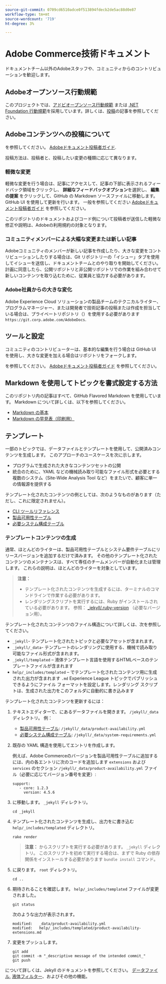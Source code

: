 ```yaml
---
source-git-commit: 0709cd6510adce0f513894fdecb2de5ac88d0e87
workflow-type: tm+mt
source-wordcount: '719'
ht-degree: 3%

---
```

# Adobe Commerce技術ドキュメント

ドキュメントチーム以外のAdobeスタッフや、コミュニティからのコントリビューションを歓迎します。

## Adobeオープンソース行動規範

このプロジェクトでは、[アドビオープンソース行動規範](code-of-conduct.md) または [.NET Foundation 行動規範](https://dotnetfoundation.org/code-of-conduct)を採用しています。詳しくは、[投稿](contributing.md)の記事を参照してください。

## Adobeコンテンツへの投稿について

を参照してください。 [Adobeドキュメント投稿者ガイド](https://experienceleague.adobe.com/docs/contributor/contributor-guide/introduction.html).

投稿方法は、投稿者と、投稿したい変更の種類に応じて異なります。

### 軽微な変更

軽微な変更を行う場合は、記事にアクセスして、記事の下部に表示されるフィードバック領域をクリックし、 **詳細なフィードバックオプション**&#x200B;を選択し、 **編集の提案** をクリックして、GitHub の Markdown ソースファイルに移動します。 GitHub UI を使用して更新を行います。 一般を参照してください [Adobeドキュメント投稿者ガイド](https://experienceleague.adobe.com/docs/contributor/contributor-guide/introduction.html) を参照してください。

このリポジトリのドキュメントおよびコード例について投稿者が送信した軽微な修正や説明は、Adobeの利用規約の対象となります。

### コミュニティメンバーによる大幅な変更または新しい記事

Adobeコミュニティのメンバーが新しい記事を作成したり、大きな変更をコントリビューションしたりする場合は、Git リポジトリーの「イシュー」タブを使用してイシューを送信し、ドキュメントチームとのやり取りを開始してください。 計画に同意したら、公開リポジトリと非公開リポジトリでの作業を組み合わせて新しいコンテンツを取り込むために、従業員と協力する必要があります。

<!--
If you submit a pull request with significant changes to documentation and code examples, you'll see a message in the pull request asking you to submit an online contribution license agreement (CLA). We need you to complete the online form before we can review your pull request.
-->

### Adobe社員からの大きな変化

Adobe Experience Cloud ソリューションの製品チームのテクニカルライター、プログラムマネージャー、または開発者で技術記事の投稿または作成を担当している場合は、プライベートリポジトリ（）を使用する必要があります `https://git.corp.adobe.com/AdobeDocs`.

<!--Employees from other parts of the Adobe world should use the public repo for minor updates.-->

## ツールと設定

コミュニティのコントリビューターは、基本的な編集を行う場合は GitHub UI を使用し、大きな変更を加える場合はリポジトリをフォークします。

を参照してください。 [Adobeドキュメント投稿者ガイド](https://experienceleague.adobe.com/docs/contributor/contributor-guide/introduction.html) を参照してください。

## Markdown を使用してトピックを書式設定する方法

このリポジトリ内の記事はすべて、GitHub Flavored Markdown を使用しています。 Markdown について詳しくは、以下を参照してください。

* [Markdown の基本](https://help.github.com/articles/getting-started-with-writing-and-formatting-on-github/)
* [Markdown の早見表（印刷用）](https://guides.github.com/pdfs/markdown-cheatsheet-online.pdf)

## テンプレート

一部のトピックでは、データファイルとテンプレートを使用して、公開済みコンテンツを生成します。 このアプローチのユースケースを次に示します。

* プログラムで生成された大きなコンテンツセットの公開
* 統合のために、YAML などの機械読み取り可能なファイル形式を必要とする複数のシステム（Site-Wide Analysis Tool など）をまたいで、顧客に単一の情報源を提供する

テンプレート化されたコンテンツの例としては、次のようなものがあります（ただし、これに限定されません）。

* [CLI ツールリファレンス](https://experienceleague.adobe.com/docs/commerce-operations/reference/commerce-on-premises.html)
* [製品可用性テーブル](https://experienceleague.adobe.com/docs/commerce-operations/release/product-availability.html)
* [必要システム構成テーブル](https://experienceleague.adobe.com/docs/commerce-operations/installation-guide/system-requirements.html)

### テンプレートコンテンツの生成

通常、ほとんどのライターは、製品可用性テーブルとシステム要件テーブルにリリースバージョンを追加するだけで済みます。 その他のテンプレート化されたコンテンツのメンテナンスは、すべて専任のチームメンバーが自動化または管理します。 これらの説明は、ほとんどのライターを対象としています。

>**注意：**
>
>* テンプレート化されたコンテンツを生成するには、ターミナルのコマンドラインで作業する必要があります。
>* レンダリングスクリプトを実行するには、Ruby がインストールされている必要があります。 参照： [_jekyll/.ruby-version](_jekyll/.ruby-version) （必要なバージョン用）。

テンプレート化されたコンテンツのファイル構造について詳しくは、次を参照してください。

* `_jekyll`- テンプレート化されたトピックと必要なアセットが含まれます。
* `_jekyll/_data`- テンプレートのレンダリングに使用する、機械で読み取り可能なファイル形式が含まれます。
* `_jekyll/templated` – 液体テンプレート言語を使用するHTMLベースのテンプレートファイルが含まれます
* `help/_includes/templated` – でテンプレート化されたコンテンツ用に生成された出力が含まれます `.md` Experience League トピックでパブリッシュできるようにファイル フォーマットを設定します。レンダリング スクリプトは、生成された出力をこのフォルダに自動的に書き込みます

テンプレート化されたコンテンツを更新するには：

1. テキストエディターで、にあるデータファイルを開きます。 `/jekyll/_data` ディレクトリ。 例：

   * [製品可用性テーブル](https://experienceleague.adobe.com/docs/commerce-operations/release/product-availability.html): `/jekyll/_data/product-availability.yml`
   * [必要システム構成テーブル](https://experienceleague.adobe.com/docs/commerce-operations/installation-guide/system-requirements.html): `/jekyll/_data/system-requirements.yml`

1. 既存の YAML 構造を使用してエントリを作成します。

   例えば、Adobe Commerceのバージョンを製品可用性テーブルに追加するには、内の各エントリに次のコードを追加します `extensions` および `services` のセクション `/jekyll/_data/product-availability.yml` ファイル（必要に応じてバージョン番号を変更）:

   ```
   support:
      - core: 1.2.3
        version: 4.5.6
   ```

1. に移動します。 `_jekyll` ディレクトリ。

   ```
   cd _jekyll
   ```

1. テンプレート化されたコンテンツを生成し、出力をに書き込む `help/_includes/templated` ディレクトリ。

   ```
   rake render
   ```

   >**注意：** からスクリプトを実行する必要があります。 `_jekyll` ディレクトリ。 このスクリプトを初めて実行する場合は、まずで Ruby の依存関係をインストールする必要があります `bundle install` コマンド。

1. に戻ります。 `root` ディレクトリ。

   ```
   cd ..
   ```

1. 期待されることを確認します。 `help/_includes/templated` ファイルが変更されました。

   ```
   git status
   ```

   次のような出力が表示されます。

   ```
   modified:   _data/product-availability.yml
   modified:   help/_includes/templated/product-availability-extensions.md
   ```

1. 変更をプッシュします。

   ```
   git add
   git commit -m "_descriptive message of the intended commit_"
   git push
   ```

について詳しくは、Jekyll のドキュメントを参照してください。 [データファイル](https://jekyllrb.com/docs/datafiles), [液体フィルター](https://jekyllrb.com/docs/liquid/filters/)、およびその他の機能。
